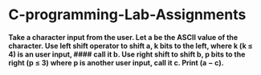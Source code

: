# C-programming-Lab-Assignments
#### Take a character input from the user. Let a be the ASCII value of the character. Use left shift operator to shift a, k bits to the left, where k (k ≤ 4) is an user input, #### call it b. Use right shift to shift b, p bits to the right (p ≤ 3) where p is another user input, call it c. Print (a − c).
